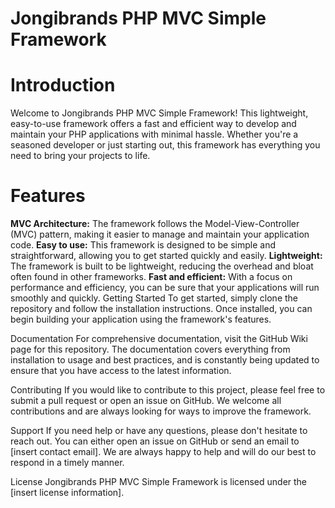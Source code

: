 # Jongibrands PHP MVC Simple Framework
# Introduction
Welcome to Jongibrands PHP MVC Simple Framework! This lightweight, easy-to-use framework offers a fast and efficient way to develop and maintain your PHP applications with minimal hassle. Whether you're a seasoned developer or just starting out, this framework has everything you need to bring your projects to life.

# Features
**MVC Architecture:** The framework follows the Model-View-Controller (MVC) pattern, making it easier to manage and maintain your application code.
**Easy to use:** This framework is designed to be simple and straightforward, allowing you to get started quickly and easily.
**Lightweight:** The framework is built to be lightweight, reducing the overhead and bloat often found in other frameworks.
**Fast and efficient:** With a focus on performance and efficiency, you can be sure that your applications will run smoothly and quickly.
Getting Started
To get started, simply clone the repository and follow the installation instructions. Once installed, you can begin building your application using the framework's features.

Documentation
For comprehensive documentation, visit the GitHub Wiki page for this repository. The documentation covers everything from installation to usage and best practices, and is constantly being updated to ensure that you have access to the latest information.

Contributing
If you would like to contribute to this project, please feel free to submit a pull request or open an issue on GitHub. We welcome all contributions and are always looking for ways to improve the framework.

Support
If you need help or have any questions, please don't hesitate to reach out. You can either open an issue on GitHub or send an email to [insert contact email]. We are always happy to help and will do our best to respond in a timely manner.

License
Jongibrands PHP MVC Simple Framework is licensed under the [insert license information].
